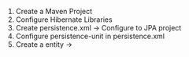 1. Create a Maven Project
2. Configure Hibernate Libraries
3. Create persistence.xml -> Configure to JPA project
4. Configure persistence-unit in persistence.xml
5. Create a entity -> 